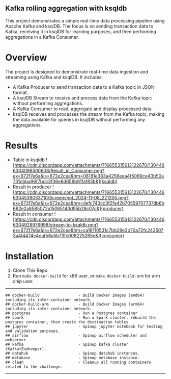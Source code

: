## Kafka rolling aggregation with ksqldb

This project demonstrates a simple real-time data processing pipeline using Apache Kafka and ksqlDB. The focus is on sending transaction data to Kafka, receiving it in ksqlDB for learning purposes, and then performing aggregations in a Kafka Consumer.

# Overview

The project is designed to demonstrate real-time data ingestion and streaming using Kafka and ksqlDB. It includes:

- A Kafka Producer to send transaction data to a Kafka topic in JSON format.
- A ksqlDB Stream to receive and process data from the Kafka topic without performing aggregations.
- A Kafka Consumer to read, aggregate and display processed data.
- ksqlDB receives and processes the stream from the Kafka topic, making the data available for queries in ksqlDB without performing any aggregations.

# Results

- Table in ksqldb
  ![https://cdn.discordapp.com/attachments/716655315613122670/1304466304098500608/Result_in_Consumer.png?ex=672f7e6a&is=672e2cea&hm=06181e383a4256eaa4f5089ce43b50a731cbba96f7bdc3f36e6d656b91faf83b&](ksqldb)
- Result in producer
  ![https://cdn.discordapp.com/attachments/716655315613122670/1304466304539033710/Screenshot_2024-11-08_221205.png?ex=672f7e6a&is=672e2cea&hm=defc743cc3f2fa42b70559707737db6b662e2a8585072a15065143d95b28c07c&](producer)
- Result in consumer
  ![https://cdn.discordapp.com/attachments/716655315613122670/1304466304928976998/stream-to-ksqldb.png?ex=672f7e6a&is=672e2cea&hm=ca16110531c7bb28e3b70a72fc2435073a4f4474e4eafb6a5b73fc008225265e&](consumer)

# Installation

1. Clone This Repo.
2. Run `make docker-build` for x86 user, or `make docker-build-arm` for arm chip user.

---

```
## docker-build                 - Build Docker Images (amd64) including its inter-container network.
## docker-build-arm             - Build Docker Images (arm64) including its inter-container network.
## postgres                     - Run a Postgres container
## spark                        - Run a Spark cluster, rebuild the postgres container, then create the destination tables
## jupyter                      - Spinup jupyter notebook for testing and validation purposes.
## airflow                      - Spinup airflow scheduler and webserver.
## kafka                        - Spinup kafka cluster (Kafka+Zookeeper).
## datahub                      - Spinup datahub instances.
## metabase                     - Spinup metabase instance.
## clean                        - Cleanup all running containers related to the challenge.
```

---
